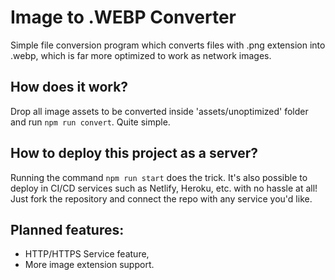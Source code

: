# Image to .WEBP Converter
Simple file conversion program which converts files with .png extension into .webp, which is far more optimized to work as network images.

## How does it work?

Drop all image assets to be converted inside 'assets/unoptimized' folder and run `npm run convert`. Quite simple.

## How to deploy this project as a server?

Running the command `npm run start` does the trick. It's also possible to deploy in CI/CD services such as Netlify, Heroku, etc. with no hassle at all! Just fork the repository and connect the repo with any service you'd like.

## Planned features:

* HTTP/HTTPS Service feature,
* More image extension support.